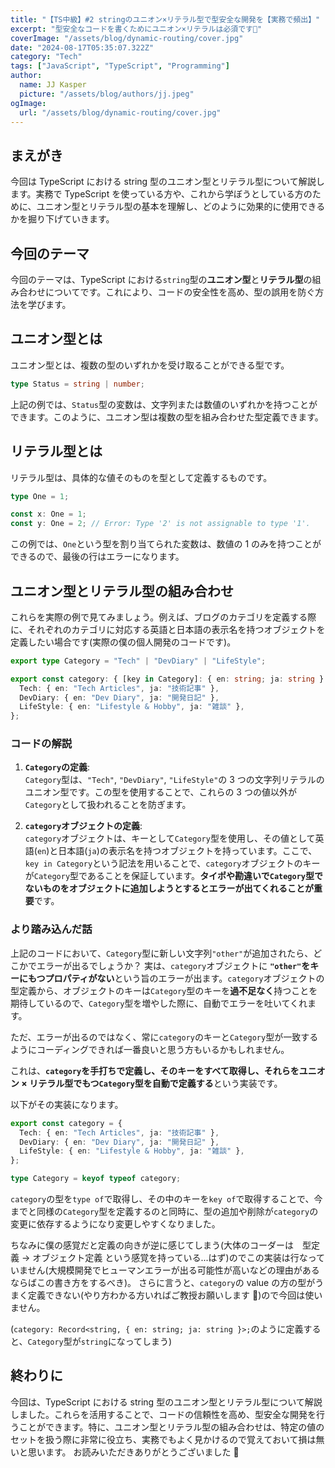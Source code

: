 ```yaml
---
title: "【TS中級】#2 stringのユニオン×リテラル型で型安全な開発を【実務で頻出】"
excerpt: "型安全なコードを書くためにユニオン×リテラルは必須です🫣"
coverImage: "/assets/blog/dynamic-routing/cover.jpg"
date: "2024-08-17T05:35:07.322Z"
category: "Tech"
tags: ["JavaScript", "TypeScript", "Programming"]
author:
  name: JJ Kasper
  picture: "/assets/blog/authors/jj.jpeg"
ogImage:
  url: "/assets/blog/dynamic-routing/cover.jpg"
---
```


## まえがき

今回は TypeScript における string 型のユニオン型とリテラル型について解説します。実務で TypeScript を使っている方や、これから学ぼうとしている方のために、ユニオン型とリテラル型の基本を理解し、どのように効果的に使用できるかを掘り下げていきます。

## 今回のテーマ

今回のテーマは、TypeScript における`string`型の**ユニオン型**と**リテラル型**の組み合わせについてです。これにより、コードの安全性を高め、型の誤用を防ぐ方法を学びます。

## ユニオン型とは

ユニオン型とは、複数の型のいずれかを受け取ることができる型です。

```typescript
type Status = string | number;
```

上記の例では、`Status`型の変数は、文字列または数値のいずれかを持つことができます。このように、ユニオン型は複数の型を組み合わせた型定義できます。

## リテラル型とは

リテラル型は、具体的な値そのものを型として定義するものです。

```typescript
type One = 1;

const x: One = 1;
const y: One = 2; // Error: Type '2' is not assignable to type '1'.
```

この例では、`One`という型を割り当てられた変数は、数値の 1 のみを持つことができるので、最後の行はエラーになります。

## ユニオン型とリテラル型の組み合わせ

これらを実際の例で見てみましょう。例えば、ブログのカテゴリを定義する際に、それぞれのカテゴリに対応する英語と日本語の表示名を持つオブジェクトを定義したい場合です(実際の僕の個人開発のコードです)。

```typescript
export type Category = "Tech" | "DevDiary" | "LifeStyle";

export const category: { [key in Category]: { en: string; ja: string } } = {
  Tech: { en: "Tech Articles", ja: "技術記事" },
  DevDiary: { en: "Dev Diary", ja: "開発日記" },
  LifeStyle: { en: "Lifestyle & Hobby", ja: "雑談" },
};
```

### コードの解説

1. **`Category`の定義**:  
   `Category`型は、`"Tech"`, `"DevDiary"`, `"LifeStyle"`の 3 つの文字列リテラルのユニオン型です。この型を使用することで、これらの 3 つの値以外が`Category`として扱われることを防ぎます。

2. **`category`オブジェクトの定義**:  
   `category`オブジェクトは、キーとして`Category`型を使用し、その値として英語(`en`)と日本語(`ja`)の表示名を持つオブジェクトを持っています。ここで、`key in Category`という記法を用いることで、`category`オブジェクトのキーが`Category`型であることを保証しています。**タイポや勘違いで`Category`型でないものをオブジェクトに追加しようとするとエラーが出てくれることが重要**です。

### より踏み込んだ話

上記のコードにおいて、`Category`型に新しい文字列`"other"`が追加されたら、どこかでエラーが出るでしょうか？
実は、`category`オブジェクトに **`"other"`をキーにもつプロパティがない**という旨のエラーが出ます。`category`オブジェクトの型定義から、オブジェクトのキーは`Category`型のキーを**過不足なく**持つことを期待しているので、`Category`型を増やした際に、自動でエラーを吐いてくれます。

ただ、エラーが出るのではなく、常に`category`のキーと`Category`型が一致するようにコーディングできれば一番良いと思う方もいるかもしれません。

これは、**`category`を手打ちで定義し、そのキーをすべて取得し、それらをユニオン × リテラル型でもつ`Category`型を自動で定義する**という実装です。

以下がその実装になります。

```ts
export const category = {
  Tech: { en: "Tech Articles", ja: "技術記事" },
  DevDiary: { en: "Dev Diary", ja: "開発日記" },
  LifeStyle: { en: "Lifestyle & Hobby", ja: "雑談" },
};

type Category = keyof typeof category;
```

`category`の型を`type of`で取得し、その中のキーを`key of`で取得することで、今までと同様の`Category`型を定義するのと同時に、型の追加や削除が`category`の変更に依存するようになり変更しやすくなりました。

ちなみに僕の感覚だと定義の向きが逆に感じてしまう(大体のコーダーは　型定義 → オブジェクト定義 という感覚を持っている...はず)のでこの実装は行なっていません(大規模開発でヒューマンエラーが出る可能性が高いなどの理由があるならばこの書き方をするべき)。
さらに言うと、`category`の value の方の型がうまく定義できない(やり方わかる方いればご教授お願いします 🙇)ので今回は使いません。

(`category: Record<string, { en: string; ja: string }>;`のように定義すると、`Category`型が`string`になってしまう)

## 終わりに

今回は、TypeScript における string 型のユニオン型とリテラル型について解説しました。これらを活用することで、コードの信頼性を高め、型安全な開発を行うことができます。特に、ユニオン型とリテラル型の組み合わせは、特定の値のセットを扱う際に非常に役立ち、実務でもよく見かけるので覚えておいて損は無いと思います。
お読みいただきありがとうございました 🥳
